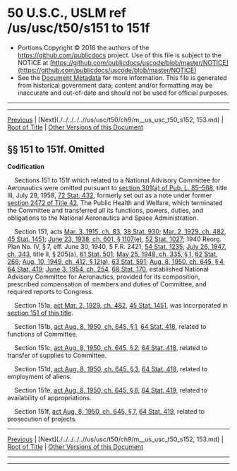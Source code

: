 ---
---

# 50 U.S.C., USLM ref /us/usc/t50/s151 to 151f

* Portions Copyright © 2016 the authors of the https://github.com/publicdocs project.
  Use of this file is subject to the NOTICE at [https://github.com/publicdocs/uscode/blob/master/NOTICE](https://github.com/publicdocs/uscode/blob/master/NOTICE)
* See the [Document Metadata](././../../../..//README.md) for more information.
  This file is generated from historical government data; content and/or formatting may be inaccurate and out-of-date and should not be used for official purposes.

----------
----------

[Previous](./../../../..//us/usc/t50/ch9/m__us_usc_t50_ch9.md) | [Next](./../../../..//us/usc/t50/ch9/m__us_usc_t50_s152, 153.md) | [Root of Title](./../../../../) | [Other Versions of this Document](https://publicdocs.github.io/go/links?ns=uslm&ref=%2Fus%2Fusc%2Ft50%2Fs151+to+151f)

## §§ 151 to 151f. Omitted

 __Codification__ 

    Sections 151 to 151f which related to a National Advisory Committee for Aeronautics were omitted pursuant to [section 301(a) of Pub. L. 85–568][/us/pl/85/568/s301/a], title III, July 29, 1958, [72 Stat. 432][/us/stat/72/432], formerly set out as a note under former [section 2472 of Title 42][/us/usc/t42/s2472], The Public Health and Welfare, which terminated the Committee and transferred all its functions, powers, duties, and obligations to the National Aeronautics and Space Administration.

    Section 151, acts [Mar. 3, 1915, ch. 83][/us/act/1915-03-03/ch83], [38 Stat. 930][/us/stat/38/930]; [Mar. 2, 1929, ch. 482][/us/act/1929-03-02/ch482], [45 Stat. 1451][/us/stat/45/1451]; [June 23, 1938, ch. 601, § 1107(e)][/us/act/1938-06-23/ch601/s1107/e], [52 Stat. 1027][/us/stat/52/1027]; 1940 Reorg. Plan No. IV, § 7, eff. June 30, 1940, 5 F.R. 2421, [54 Stat. 1235][/us/stat/54/1235]; [July 26, 1947, ch. 343][/us/act/1947-07-26/ch343], title II, § 205(a), [61 Stat. 501][/us/stat/61/501]; [May 25, 1948, ch. 335, § 1][/us/act/1948-05-25/ch335/s1], [62 Stat. 266][/us/stat/62/266]; [Aug. 10, 1949, ch. 412, § 12(a)][/us/act/1949-08-10/ch412/s12/a], [63 Stat. 591][/us/stat/63/591]; [Aug. 8, 1950, ch. 645, § 4][/us/act/1950-08-08/ch645/s4], [64 Stat. 419][/us/stat/64/419]; [June 3, 1954, ch. 254][/us/act/1954-06-03/ch254], [68 Stat. 170][/us/stat/68/170], established National Advisory Committee for Aeronautics, provided for its composition, prescribed compensation of members and duties of Committee, and required reports to Congress.

    Section 151a, [act Mar. 2, 1929, ch. 482][/us/act/1929-03-02/ch482], [45 Stat. 1451][/us/stat/45/1451], was incorporated in [section 151 of this title][/us/usc/t50/s151].

    Section 151b, [act Aug. 8, 1950, ch. 645, § 1][/us/act/1950-08-08/ch645/s1], [64 Stat. 418][/us/stat/64/418], related to functions of Committee.

    Section 151c, [act Aug. 8, 1950, ch. 645, § 2][/us/act/1950-08-08/ch645/s2], [64 Stat. 418][/us/stat/64/418], related to transfer of supplies to Committee.

    Section 151d, [act Aug. 8, 1950, ch. 645, § 3][/us/act/1950-08-08/ch645/s3], [64 Stat. 418][/us/stat/64/418], related to employment of aliens.

    Section 151e, [act Aug. 8, 1950, ch. 645, § 6][/us/act/1950-08-08/ch645/s6], [64 Stat. 419][/us/stat/64/419], related to availability of appropriations.

    Section 151f, [act Aug. 8, 1950, ch. 645, § 7][/us/act/1950-08-08/ch645/s7], [64 Stat. 419][/us/stat/64/419], related to prosecution of projects.

----------

[Previous](./../../../..//us/usc/t50/ch9/m__us_usc_t50_ch9.md) | [Next](./../../../..//us/usc/t50/ch9/m__us_usc_t50_s152, 153.md) | [Root of Title](./../../../../) | [Other Versions of this Document](https://publicdocs.github.io/go/links?ns=uslm&ref=%2Fus%2Fusc%2Ft50%2Fs151+to+151f)

----------
----------

[/us/pl/85/568/s301/a]: https://publicdocs.github.io/go/links?ns=uslm&ref=%2Fus%2Fpl%2F85%2F568%2Fs301%2Fa
[/us/stat/72/432]: https://publicdocs.github.io/go/links?ns=uslm&ref=%2Fus%2Fstat%2F72%2F432
[/us/usc/t42/s2472]: https://publicdocs.github.io/go/links?ns=uslm&ref=%2Fus%2Fusc%2Ft42%2Fs2472
[/us/act/1915-03-03/ch83]: https://publicdocs.github.io/go/links?ns=uslm&ref=%2Fus%2Fact%2F1915-03-03%2Fch83
[/us/stat/38/930]: https://publicdocs.github.io/go/links?ns=uslm&ref=%2Fus%2Fstat%2F38%2F930
[/us/act/1929-03-02/ch482]: https://publicdocs.github.io/go/links?ns=uslm&ref=%2Fus%2Fact%2F1929-03-02%2Fch482
[/us/stat/45/1451]: https://publicdocs.github.io/go/links?ns=uslm&ref=%2Fus%2Fstat%2F45%2F1451
[/us/act/1938-06-23/ch601/s1107/e]: https://publicdocs.github.io/go/links?ns=uslm&ref=%2Fus%2Fact%2F1938-06-23%2Fch601%2Fs1107%2Fe
[/us/stat/52/1027]: https://publicdocs.github.io/go/links?ns=uslm&ref=%2Fus%2Fstat%2F52%2F1027
[/us/stat/54/1235]: https://publicdocs.github.io/go/links?ns=uslm&ref=%2Fus%2Fstat%2F54%2F1235
[/us/act/1947-07-26/ch343]: https://publicdocs.github.io/go/links?ns=uslm&ref=%2Fus%2Fact%2F1947-07-26%2Fch343
[/us/stat/61/501]: https://publicdocs.github.io/go/links?ns=uslm&ref=%2Fus%2Fstat%2F61%2F501
[/us/act/1948-05-25/ch335/s1]: https://publicdocs.github.io/go/links?ns=uslm&ref=%2Fus%2Fact%2F1948-05-25%2Fch335%2Fs1
[/us/stat/62/266]: https://publicdocs.github.io/go/links?ns=uslm&ref=%2Fus%2Fstat%2F62%2F266
[/us/act/1949-08-10/ch412/s12/a]: https://publicdocs.github.io/go/links?ns=uslm&ref=%2Fus%2Fact%2F1949-08-10%2Fch412%2Fs12%2Fa
[/us/stat/63/591]: https://publicdocs.github.io/go/links?ns=uslm&ref=%2Fus%2Fstat%2F63%2F591
[/us/act/1950-08-08/ch645/s4]: https://publicdocs.github.io/go/links?ns=uslm&ref=%2Fus%2Fact%2F1950-08-08%2Fch645%2Fs4
[/us/stat/64/419]: https://publicdocs.github.io/go/links?ns=uslm&ref=%2Fus%2Fstat%2F64%2F419
[/us/act/1954-06-03/ch254]: https://publicdocs.github.io/go/links?ns=uslm&ref=%2Fus%2Fact%2F1954-06-03%2Fch254
[/us/stat/68/170]: https://publicdocs.github.io/go/links?ns=uslm&ref=%2Fus%2Fstat%2F68%2F170
[/us/act/1929-03-02/ch482]: https://publicdocs.github.io/go/links?ns=uslm&ref=%2Fus%2Fact%2F1929-03-02%2Fch482
[/us/stat/45/1451]: https://publicdocs.github.io/go/links?ns=uslm&ref=%2Fus%2Fstat%2F45%2F1451
[/us/usc/t50/s151]: https://publicdocs.github.io/go/links?ns=uslm&ref=%2Fus%2Fusc%2Ft50%2Fs151
[/us/act/1950-08-08/ch645/s1]: https://publicdocs.github.io/go/links?ns=uslm&ref=%2Fus%2Fact%2F1950-08-08%2Fch645%2Fs1
[/us/stat/64/418]: https://publicdocs.github.io/go/links?ns=uslm&ref=%2Fus%2Fstat%2F64%2F418
[/us/act/1950-08-08/ch645/s2]: https://publicdocs.github.io/go/links?ns=uslm&ref=%2Fus%2Fact%2F1950-08-08%2Fch645%2Fs2
[/us/stat/64/418]: https://publicdocs.github.io/go/links?ns=uslm&ref=%2Fus%2Fstat%2F64%2F418
[/us/act/1950-08-08/ch645/s3]: https://publicdocs.github.io/go/links?ns=uslm&ref=%2Fus%2Fact%2F1950-08-08%2Fch645%2Fs3
[/us/stat/64/418]: https://publicdocs.github.io/go/links?ns=uslm&ref=%2Fus%2Fstat%2F64%2F418
[/us/act/1950-08-08/ch645/s6]: https://publicdocs.github.io/go/links?ns=uslm&ref=%2Fus%2Fact%2F1950-08-08%2Fch645%2Fs6
[/us/stat/64/419]: https://publicdocs.github.io/go/links?ns=uslm&ref=%2Fus%2Fstat%2F64%2F419
[/us/act/1950-08-08/ch645/s7]: https://publicdocs.github.io/go/links?ns=uslm&ref=%2Fus%2Fact%2F1950-08-08%2Fch645%2Fs7
[/us/stat/64/419]: https://publicdocs.github.io/go/links?ns=uslm&ref=%2Fus%2Fstat%2F64%2F419


